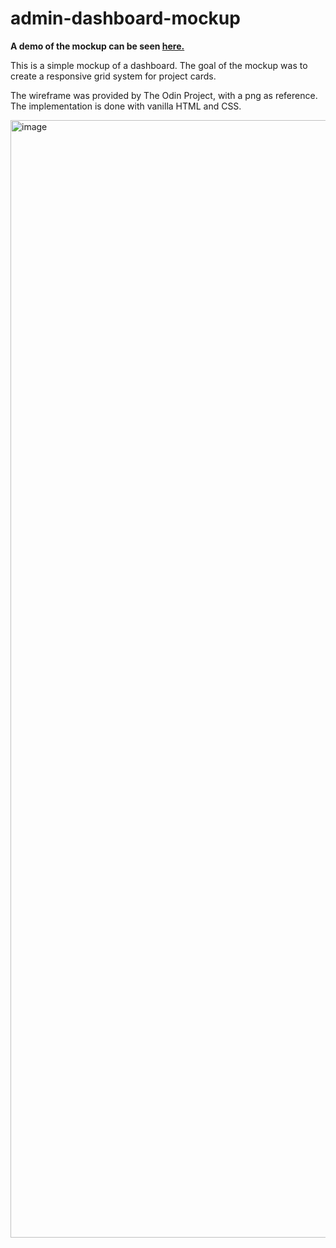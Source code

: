 # admin-dashboard-mockup

**A demo of the mockup can be seen [here.](http://www.stianovesen.com/admin-dashboard-mockup/)**

This is a simple mockup of a dashboard. The goal of the mockup was to create a responsive grid system for project cards.

The wireframe was provided by The Odin Project, with a png as reference. The implementation is done with vanilla HTML and CSS.

<img width="1788" alt="image" src="https://user-images.githubusercontent.com/9074978/210552498-9799cf6a-4ee8-4185-bdc4-b6ee18db3146.png">
